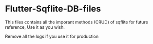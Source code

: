 # Flutter-Sqflite-DB-files
This files contains all the imporant methods (CRUD) of sqflite for future reference,  Use it as you wish.

Remove all the logs if you use it for production
